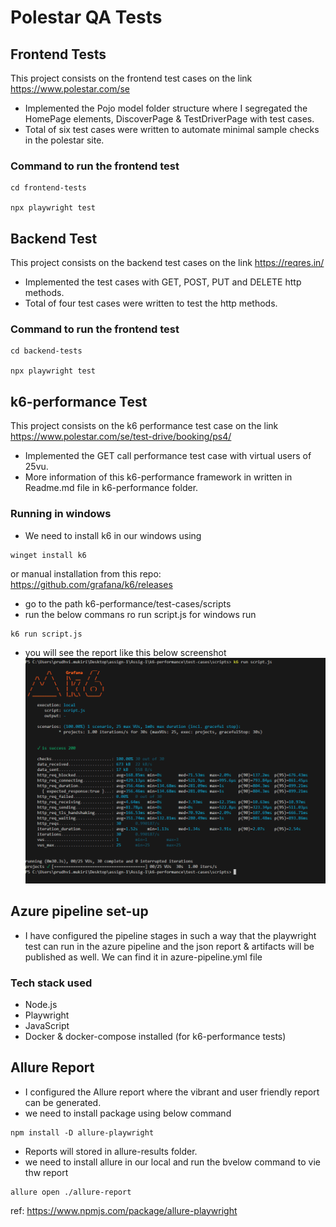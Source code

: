 # Polestar QA Tests

## Frontend Tests

This project consists on the frontend test cases on the link https://www.polestar.com/se

- Implemented the Pojo model folder structure where I segregated the HomePage elements, DiscoverPage & TestDriverPage with test cases.
- Total of six test cases were written to automate minimal sample checks in the polestar site.

### Command to run the frontend test

```
cd frontend-tests

npx playwright test
```

## Backend Test

This project consists on the backend test cases on the link https://reqres.in/

- Implemented the test cases with GET, POST, PUT and DELETE http methods.
- Total of four test cases were written to test the http methods.

### Command to run the frontend test

```
cd backend-tests

npx playwright test
```

## k6-performance Test

This project consists on the k6 performance test case on the link https://www.polestar.com/se/test-drive/booking/ps4/

- Implemented the GET call performance test case with virtual users of 25vu.
- More information of this k6-performance framework in written in Readme.md file in k6-performance folder.

### Running in windows

- We need to install k6 in our windows using

```
winget install k6 
```
or manual installation from this repo: https://github.com/grafana/k6/releases

- go to the path k6-performance/test-cases/scripts
- run the below commans ro run script.js for windows run

```
k6 run script.js
```
- you will see the report like this below screenshot ![alt text](image.png)

## Azure pipeline set-up

- I have configured the pipeline stages in such a way that the playwright test can run in the azure pipeline and the json report & artifacts will be published as well. We can find it in azure-pipeline.yml file

### Tech stack used

- Node.js
- Playwright
- JavaScript  
- Docker & docker-compose installed (for k6-performance tests)

## Allure Report

- I configured the Allure report where the vibrant and user friendly report can be generated.
- we need to install package using below command
```
npm install -D allure-playwright
```
- Reports will stored in allure-results folder.
- we need to install allure in our local and run the bvelow command to vie thw report
```
allure open ./allure-report
```

ref: https://www.npmjs.com/package/allure-playwright


